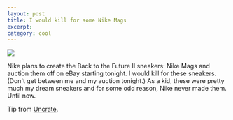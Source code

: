 ```yaml
---
layout: post
title: I would kill for some Nike Mags
excerpt:
category: cool
---
```


<p><img src="http://i.imgur.com/99Y4C.jpg"></p>

Nike plans to create the Back to the Future II sneakers: Nike Mags and auction them off on eBay starting tonight.  I would kill for these sneakers.  (Don't get between me and my auction tonight.)  As a kid, these were pretty much my dream sneakers and for some odd reason, Nike never made them.  Until now. 

Tip from [Uncrate].

[Uncrate]:http://uncrate.com/stuff/nike-mag-sneakers/

